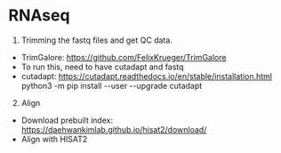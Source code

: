# RNAseq

1. Trimming the fastq files and get QC data.
  - TrimGalore: https://github.com/FelixKrueger/TrimGalore
  - To run this, need to have cutadapt and fastq
  - cutadapt: https://cutadapt.readthedocs.io/en/stable/installation.html
          python3 -m pip install --user --upgrade cutadapt

2. Align
  - Download prebuilt index: https://daehwankimlab.github.io/hisat2/download/
  - Align with HISAT2
